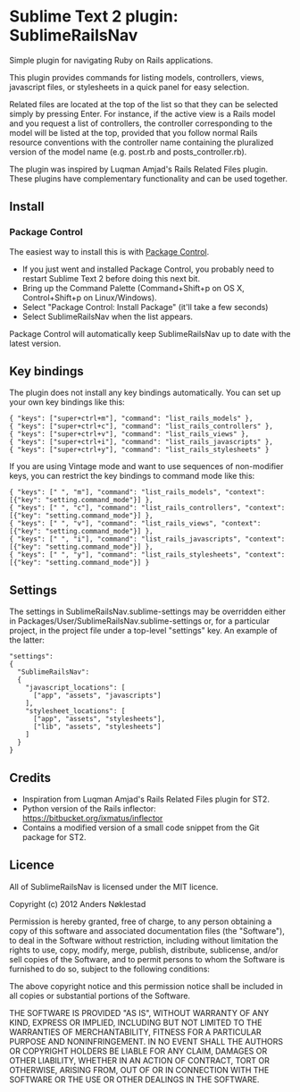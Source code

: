 # Sublime Text 2 plugin: SublimeRailsNav

Simple plugin for navigating Ruby on Rails applications.

This plugin provides commands for listing models, controllers, views,
javascript files, or stylesheets in a quick panel for easy selection.

Related files are located at the top of the list so that they can be selected
simply by pressing Enter. For instance, if the active view is a Rails model
and you request a list of controllers, the controller corresponding to the
model will be listed at the top, provided that you follow normal Rails
resource conventions with the controller name containing the pluralized
version of the model name (e.g. post.rb and posts_controller.rb).

The plugin was inspired by Luqman Amjad's Rails Related Files plugin. These
plugins have complementary functionality and can be used together.

## Install

### Package Control

The easiest way to install this is with [Package
Control](http://wbond.net/sublime\_packages/package\_control).

 * If you just went and installed Package Control, you probably need to restart Sublime Text 2 before doing this next bit.
 * Bring up the Command Palette (Command+Shift+p on OS X, Control+Shift+p on Linux/Windows).
 * Select "Package Control: Install Package" (it'll take a few seconds)
 * Select SublimeRailsNav when the list appears.

Package Control will automatically keep SublimeRailsNav up to date with the latest
version.

## Key bindings

The plugin does not install any key bindings automatically. You can set up
your own key bindings like this:

    { "keys": ["super+ctrl+m"], "command": "list_rails_models" },
    { "keys": ["super+ctrl+c"], "command": "list_rails_controllers" },
    { "keys": ["super+ctrl+v"], "command": "list_rails_views" },
    { "keys": ["super+ctrl+i"], "command": "list_rails_javascripts" },
    { "keys": ["super+ctrl+y"], "command": "list_rails_stylesheets" }

If you are using Vintage mode and want to use sequences of non-modifier keys,
you can restrict the key bindings to command mode like this:

    { "keys": [" ", "m"], "command": "list_rails_models", "context": [{"key": "setting.command_mode"}] },
    { "keys": [" ", "c"], "command": "list_rails_controllers", "context": [{"key": "setting.command_mode"}] },
    { "keys": [" ", "v"], "command": "list_rails_views", "context": [{"key": "setting.command_mode"}] },
    { "keys": [" ", "i"], "command": "list_rails_javascripts", "context": [{"key": "setting.command_mode"}] },
    { "keys": [" ", "y"], "command": "list_rails_stylesheets", "context": [{"key": "setting.command_mode"}] }

## Settings

The settings in SublimeRailsNav.sublime-settings may be overridden either in
Packages/User/SublimeRailsNav.sublime-settings or, for a particular project, in the
project file under a top-level "settings" key. An example of the latter:

    "settings":
    {
      "SublimeRailsNav":
      {
        "javascript_locations": [
          ["app", "assets", "javascripts"]
        ],
        "stylesheet_locations": [
          ["app", "assets", "stylesheets"],
          ["lib", "assets", "stylesheets"]
        ]
      }
    }

## Credits

- Inspiration from Luqman Amjad's Rails Related Files plugin for ST2.
- Python version of the Rails inflector: <https://bitbucket.org/ixmatus/inflector>
- Contains a modified version of a small code snippet from the Git package for ST2.

## Licence

All of SublimeRailsNav is licensed under the MIT licence.

  Copyright (c) 2012 Anders Nøklestad

  Permission is hereby granted, free of charge, to any person obtaining a copy
  of this software and associated documentation files (the "Software"), to deal
  in the Software without restriction, including without limitation the rights
  to use, copy, modify, merge, publish, distribute, sublicense, and/or sell
  copies of the Software, and to permit persons to whom the Software is
  furnished to do so, subject to the following conditions:

  The above copyright notice and this permission notice shall be included in
  all copies or substantial portions of the Software.

  THE SOFTWARE IS PROVIDED "AS IS", WITHOUT WARRANTY OF ANY KIND, EXPRESS OR
  IMPLIED, INCLUDING BUT NOT LIMITED TO THE WARRANTIES OF MERCHANTABILITY,
  FITNESS FOR A PARTICULAR PURPOSE AND NONINFRINGEMENT. IN NO EVENT SHALL THE
  AUTHORS OR COPYRIGHT HOLDERS BE LIABLE FOR ANY CLAIM, DAMAGES OR OTHER
  LIABILITY, WHETHER IN AN ACTION OF CONTRACT, TORT OR OTHERWISE, ARISING FROM,
  OUT OF OR IN CONNECTION WITH THE SOFTWARE OR THE USE OR OTHER DEALINGS IN
  THE SOFTWARE.